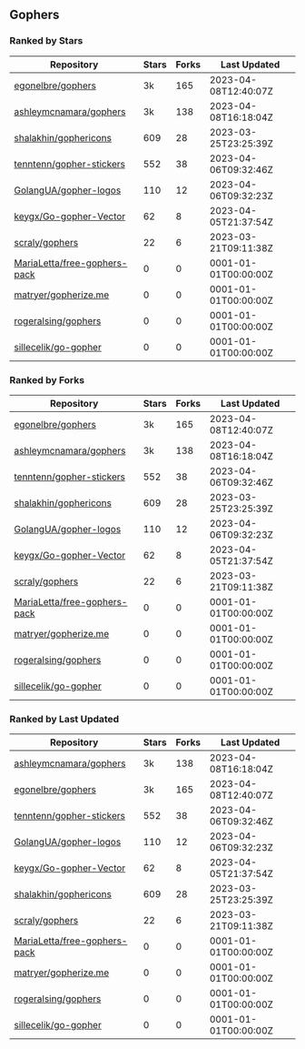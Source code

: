 ## Gophers

### Ranked by Stars

| Repository | Stars | Forks | Last Updated |
|------------|-------|-------|--------------|
| [egonelbre/gophers](https://github.com/egonelbre/gophers) | 3k | 165 | 2023-04-08T12:40:07Z |
| [ashleymcnamara/gophers](https://github.com/ashleymcnamara/gophers) | 3k | 138 | 2023-04-08T16:18:04Z |
| [shalakhin/gophericons](https://github.com/shalakhin/gophericons) | 609 | 28 | 2023-03-25T23:25:39Z |
| [tenntenn/gopher-stickers](https://github.com/tenntenn/gopher-stickers) | 552 | 38 | 2023-04-06T09:32:46Z |
| [GolangUA/gopher-logos](https://github.com/GolangUA/gopher-logos) | 110 | 12 | 2023-04-06T09:32:23Z |
| [keygx/Go-gopher-Vector](https://github.com/keygx/Go-gopher-Vector) | 62 | 8 | 2023-04-05T21:37:54Z |
| [scraly/gophers](https://github.com/scraly/gophers) | 22 | 6 | 2023-03-21T09:11:38Z |
| [MariaLetta/free-gophers-pack](https://github.com/MariaLetta/free-gophers-pack) | 0 | 0 | 0001-01-01T00:00:00Z |
| [matryer/gopherize.me](https://github.com/matryer/gopherize.me) | 0 | 0 | 0001-01-01T00:00:00Z |
| [rogeralsing/gophers](https://github.com/rogeralsing/gophers) | 0 | 0 | 0001-01-01T00:00:00Z |
| [sillecelik/go-gopher](https://github.com/sillecelik/go-gopher) | 0 | 0 | 0001-01-01T00:00:00Z |

### Ranked by Forks

| Repository | Stars | Forks | Last Updated |
|------------|-------|-------|--------------|
| [egonelbre/gophers](https://github.com/egonelbre/gophers) | 3k | 165 | 2023-04-08T12:40:07Z |
| [ashleymcnamara/gophers](https://github.com/ashleymcnamara/gophers) | 3k | 138 | 2023-04-08T16:18:04Z |
| [tenntenn/gopher-stickers](https://github.com/tenntenn/gopher-stickers) | 552 | 38 | 2023-04-06T09:32:46Z |
| [shalakhin/gophericons](https://github.com/shalakhin/gophericons) | 609 | 28 | 2023-03-25T23:25:39Z |
| [GolangUA/gopher-logos](https://github.com/GolangUA/gopher-logos) | 110 | 12 | 2023-04-06T09:32:23Z |
| [keygx/Go-gopher-Vector](https://github.com/keygx/Go-gopher-Vector) | 62 | 8 | 2023-04-05T21:37:54Z |
| [scraly/gophers](https://github.com/scraly/gophers) | 22 | 6 | 2023-03-21T09:11:38Z |
| [MariaLetta/free-gophers-pack](https://github.com/MariaLetta/free-gophers-pack) | 0 | 0 | 0001-01-01T00:00:00Z |
| [matryer/gopherize.me](https://github.com/matryer/gopherize.me) | 0 | 0 | 0001-01-01T00:00:00Z |
| [rogeralsing/gophers](https://github.com/rogeralsing/gophers) | 0 | 0 | 0001-01-01T00:00:00Z |
| [sillecelik/go-gopher](https://github.com/sillecelik/go-gopher) | 0 | 0 | 0001-01-01T00:00:00Z |

### Ranked by Last Updated

| Repository | Stars | Forks | Last Updated |
|------------|-------|-------|--------------|
| [ashleymcnamara/gophers](https://github.com/ashleymcnamara/gophers) | 3k | 138 | 2023-04-08T16:18:04Z |
| [egonelbre/gophers](https://github.com/egonelbre/gophers) | 3k | 165 | 2023-04-08T12:40:07Z |
| [tenntenn/gopher-stickers](https://github.com/tenntenn/gopher-stickers) | 552 | 38 | 2023-04-06T09:32:46Z |
| [GolangUA/gopher-logos](https://github.com/GolangUA/gopher-logos) | 110 | 12 | 2023-04-06T09:32:23Z |
| [keygx/Go-gopher-Vector](https://github.com/keygx/Go-gopher-Vector) | 62 | 8 | 2023-04-05T21:37:54Z |
| [shalakhin/gophericons](https://github.com/shalakhin/gophericons) | 609 | 28 | 2023-03-25T23:25:39Z |
| [scraly/gophers](https://github.com/scraly/gophers) | 22 | 6 | 2023-03-21T09:11:38Z |
| [MariaLetta/free-gophers-pack](https://github.com/MariaLetta/free-gophers-pack) | 0 | 0 | 0001-01-01T00:00:00Z |
| [matryer/gopherize.me](https://github.com/matryer/gopherize.me) | 0 | 0 | 0001-01-01T00:00:00Z |
| [rogeralsing/gophers](https://github.com/rogeralsing/gophers) | 0 | 0 | 0001-01-01T00:00:00Z |
| [sillecelik/go-gopher](https://github.com/sillecelik/go-gopher) | 0 | 0 | 0001-01-01T00:00:00Z |


